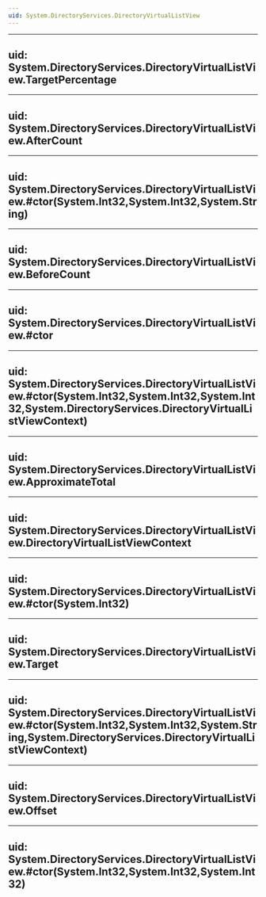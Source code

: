 ```yaml
---
uid: System.DirectoryServices.DirectoryVirtualListView
---
```


---
uid: System.DirectoryServices.DirectoryVirtualListView.TargetPercentage
---

---
uid: System.DirectoryServices.DirectoryVirtualListView.AfterCount
---

---
uid: System.DirectoryServices.DirectoryVirtualListView.#ctor(System.Int32,System.Int32,System.String)
---

---
uid: System.DirectoryServices.DirectoryVirtualListView.BeforeCount
---

---
uid: System.DirectoryServices.DirectoryVirtualListView.#ctor
---

---
uid: System.DirectoryServices.DirectoryVirtualListView.#ctor(System.Int32,System.Int32,System.Int32,System.DirectoryServices.DirectoryVirtualListViewContext)
---

---
uid: System.DirectoryServices.DirectoryVirtualListView.ApproximateTotal
---

---
uid: System.DirectoryServices.DirectoryVirtualListView.DirectoryVirtualListViewContext
---

---
uid: System.DirectoryServices.DirectoryVirtualListView.#ctor(System.Int32)
---

---
uid: System.DirectoryServices.DirectoryVirtualListView.Target
---

---
uid: System.DirectoryServices.DirectoryVirtualListView.#ctor(System.Int32,System.Int32,System.String,System.DirectoryServices.DirectoryVirtualListViewContext)
---

---
uid: System.DirectoryServices.DirectoryVirtualListView.Offset
---

---
uid: System.DirectoryServices.DirectoryVirtualListView.#ctor(System.Int32,System.Int32,System.Int32)
---
